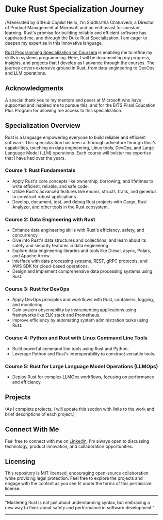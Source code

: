 # Duke Rust Specialization Journey

//Generated by GitHub Copilot 
Hello, I'm Siddhartha Chaturvedi, a Director of Product Management at Microsoft and an enthusiast for constant learning. Rust's promise for building reliable and efficient software has captivated me, and through the Duke Rust Specialization, I am eager to deepen my expertise in this innovative language.

[Rust Programming Specialization on Coursera](https://www.coursera.org/specializations/rust-programming) is enabling me to refine my skills in systems programming. Here, I will be documenting my progress, insights, and projects that I develop as I advance through the courses. The journey covers extensive ground in Rust, from data engineering to DevOps and LLM operations.

## Acknowledgments

A special thank you to my mentors and peers at Microsoft who have supported and inspired me to pursue this, and for the BITS Pilani Education Plus Program for allowing me access to this specialization. 

## Specialization Overview

Rust is a language empowering everyone to build reliable and efficient software. This specialization has been a thorough adventure through Rust's capabilities, touching on data engineering, Linux tools, DevOps, and Large Language Model (LLM) operations. Each course will bolster my expertise that I have had over the years.

### Course 1: Rust Fundamentals
- Apply Rust's core concepts like ownership, borrowing, and lifetimes to write efficient, reliable, and safe code.
- Utilize Rust's advanced features like enums, structs, traits, and generics to construct robust applications.
- Develop, document, test, and debug Rust projects with Cargo, Rust Analyzer, and other tools in the Rust ecosystem.

### Course 2: Data Engineering with Rust
- Enhance data engineering skills with Rust's efficiency, safety, and concurrency.
- Dive into Rust's data structures and collections, and learn about its safety and security features in data engineering.
- Explore data engineering libraries and tools like Diesel, async, Polars, and Apache Arrow.
- Interface with data processing systems, REST, gRPC protocols, and AWS SDK for cloud-based operations.
- Design and implement comprehensive data processing systems using Rust.

### Course 3: Rust for DevOps
- Apply DevOps principles and workflows with Rust, containers, logging, and monitoring.
- Gain system observability by instrumenting applications using frameworks like ELK stack and Prometheus.
- Improve efficiency by automating system administration tasks using Rust.

### Course 4: Python and Rust with Linux Command Line Tools
- Build powerful command line tools using Rust and Python.
- Leverage Python and Rust's interoperability to construct versatile tools.

### Course 5: Rust for Large Language Model Operations (LLMOps)
- Deploy Rust for complex LLMOps workflows, focusing on performance and efficiency.

## Projects

(As I complete projects, I will update this section with links to the work and brief descriptions of each project.)

## Connect With Me

Feel free to connect with me on [LinkedIn](https://www.linkedin.com/in/siddharth/). I'm always open to discussing technology, product innovation, and collaboration opportunities.

## Licensing

This repository is MIT licensed, encouraging open-source collaboration while providing legal protection. Feel free to explore the projects and engage with the content as you see fit under the terms of this permissive license.

---

"Mastering Rust is not just about understanding syntax, but embracing a new way to think about safety and performance in software development."

---

